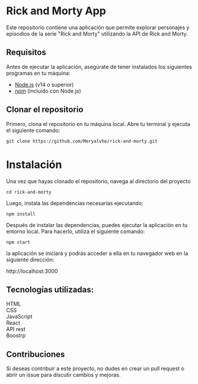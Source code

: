 # Rick and Morty App

Este repositorio contiene una aplicación que permite explorar personajes y episodios de la serie "Rick and Morty" utilizando la API de Rick and Morty.

## Requisitos

Antes de ejecutar la aplicación, asegúrate de tener instalados los siguientes programas en tu máquina:

- [Node.js](https://nodejs.org/) (v14 o superior)
- [npm](https://www.npmjs.com/) (incluido con Node.js)

## Clonar el repositorio

Primero, clona el repositorio en tu máquina local. Abre tu terminal y ejecuta el siguiente comando:


```git clone https://github.com/Meryalvhe/rick-and-morty.git```

# Instalación

Una vez que hayas clonado el repositorio, navega al directorio del proyecto

```cd rick-and-morty```

Luego, instala las dependencias necesarias ejecutando:

```npm install```

Después de instalar las dependencias, puedes ejecutar la aplicación en tu entorno local. Para hacerlo, utiliza el siguiente comando:

```npm start ```

la aplicación se iniciará y podrás acceder a ella en tu navegador web en la siguiente dirección:

http://localhost:3000

## Tecnologías utilizadas:

HTML <br>
CSS <br>
JavaScript <br>
React <br>
API rest <br>
Boostrp

## Contribuciones
Si deseas contribuir a este proyecto, no dudes en crear un pull request o abrir un issue para discutir cambios y mejoras.